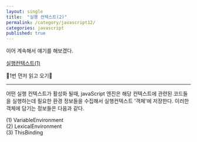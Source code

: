 ```yaml
---
layout: single
title:  "실행 컨텍스트(2)"
permalink: /category/javascript12/
categories: javascript
published: true
---
```


이어 계속해서 얘기를 해보겠다.

[실행컨텍스트(1)](https://yebin76.github.io/category/javascript11/)

🥰1번 먼저 읽고 오기🥰

<hr/>

어떤 실행 컨텍스트가 활성화 될때, javaScript 엔진은 해당 컨텍스트에 관련된 코드들을 실행하는데 필요한 환경 정보들을 수집해서 실행컨텍스트 '객체'에 저장한다.
이러한 객체에 담기는 정보들은 다음과 같다.

(1) VariableEnvironment  
(2) LexicalEnvironment  
(3) ThisBinding  

